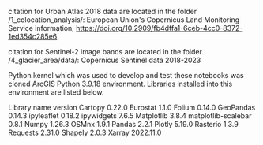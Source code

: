 citation for Urban Atlas 2018 data are located in the folder /1_colocation_analysis/: European Union's Copernicus Land Monitoring Service information; https://doi.org/10.2909/fb4dffa1-6ceb-4cc0-8372-1ed354c285e6

citation for Sentinel-2 image bands are located in the folder /4_glacier_area/data/: Copernicus Sentinel data 2018-2023

Python kernel which was used to develop and test these notebooks was cloned ArcGIS Python 3.9.18 environment. Libraries installed into this environment are listed below.

Library name         version
Cartopy              0.22.0
Eurostat	           1.1.0
Folium	             0.14.0
GeoPandas	           0.14.3
ipyleaflet           0.18.2
ipywidgets           7.6.5
Matplotlib           3.8.4
matplotlib-scalebar  0.8.1
Numpy	               1.26.3
OSMnx	               1.9.1
Pandas	             2.2.1
Plotly	             5.19.0
Rasterio             1.3.9
Requests             2.31.0
Shapely              2.0.3
Xarray               2022.11.0

